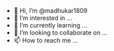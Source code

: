 - 👋 Hi, I’m @madhukar1809
- 👀 I’m interested in ...
- 🌱 I’m currently learning ...
- 💞️ I’m looking to collaborate on ...
- 📫 How to reach me ...

<!---
madhukar1809/madhukar1809 is a ✨ special ✨ repository 
